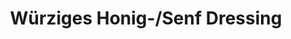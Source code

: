 ---
layout: blog-zubereitung
permalink: /honig-senf-dressing/
pagedesc: Würziges Honig-/Senf Dressing
title: Würziges Honig-/Senf Dressing
headline: Würziges Honig-/Senf Dressing
thumbnail: /wp-content/images/honigsenfdressing.webp
datafile: honig-senf-dressing
tags: [Dressing]
portionen: 8-10
htmlbeforeheadend: blog/htmlbeforeheadend.html
htmlbeforebodyend: blog/htmlbeforebodyend.html
---